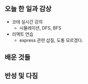 ## 오늘 한 일과 감상

- 코테 실시간 강의
  - 시뮬레이션, DFS, BFS
- 리액트 연습
  - express 관련 삽질, 도통 모르겠다.

## 배운 것들

## 반성 및 다짐
